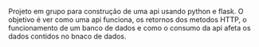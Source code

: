 Projeto em grupo para construção de uma api usando python e flask. O objetivo é ver como uma api funciona, os retornos dos metodos HTTP, o funcionamento de um banco de dados e como o consumo da api afeta os dados contidos no bnaco de dados.
